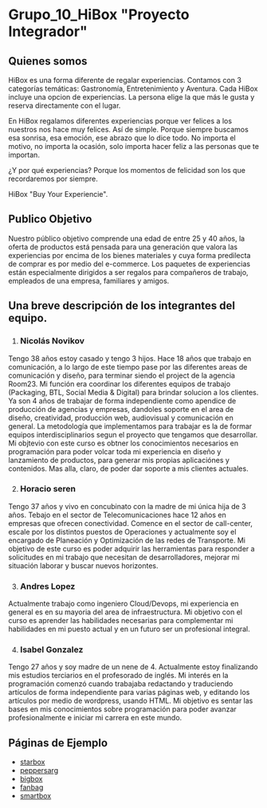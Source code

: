 # Grupo_10_HiBox "Proyecto Integrador"

## Quienes somos
HiBox es una forma diferente de regalar experiencias.
Contamos con 3 categorías temáticas: Gastronomía, Entretenimiento y Aventura.
Cada HiBox incluye una opcion de experiencias. La persona elige la que más le gusta y reserva directamente con el lugar.

En HiBox regalamos diferentes experiencias porque ver felices a los nuestros nos hace muy felices. Así de simple.
Porque siempre buscamos esa sonrisa, esa emoción, ese abrazo que lo dice todo.
No importa el motivo, no importa la ocasión, solo importa hacer feliz a las personas que te importan.

¿Y por qué experiencias?
Porque los momentos de felicidad son los que recordaremos por siempre.

HiBox "Buy Your Experiencie".

## Publico Objetivo
Nuestro público objetivo comprende una edad de entre 25 y 40 años, la oferta de productos está pensada para una generación que valora las experiencias por encima de los bienes materiales y cuya forma predilecta de comprar es por medio del e-commerce. Los paquetes de experiencias están especialmente dirigidos a ser regalos para compañeros de trabajo, empleados de una empresa, familiares y amigos.

## Una breve descripción de los integrantes del equipo.
1. ### Nicolás Novikov
Tengo 38 años estoy casado y tengo 3 hijos.
Hace 18 años que trabajo en comunicación, a lo largo de este tiempo pase por las diferentes areas de comunicación y diseño, para terminar siendo el project de la agencia Room23. Mi función era coordinar los diferentes equipos de trabajo (Packaging, BTL, Social Media & Digital) para brindar solucion a los clientes.
Ya son 4 años de trabajar de forma independiente como apendice de producción de agencias y empresas, dandoles soporte en el area de diseño, creatividad, producción web, audiovisual y comunicación en general. La metodología que implementamos para trabajar es la de formar equipos interdisciplinarios segun el proyecto que tengamos que desarrollar.
Mi objtevio con este curso es obtner los conocimientos necesarios en programación para poder volcar toda mi experiencia en diseño y lanzamiento de productos, para generar mis propias aplicaciónes y contenidos. Mas alla, claro, de poder dar soporte a mis clientes actuales.

2. ### Horacio seren
Tengo 37 años y vivo en concubinato con la madre de mi única hija de 3 años.
Tebajo en el sector de Telecomunicaciones hace 12 años en empresas que ofrecen conectividad. Comence en el sector de call-center, escale por los distintos puestos de Operaciones y actualmente soy el encargado de Planeación y Optimización de las redes de Transporte.
Mi objetivo de este curso es poder adquirir las herramientas para responder a solicitudes en mi trabajo que necesitan de desarrolladores, mejorar mi situación laborar y buscar nuevos horizontes.

3. ### Andres Lopez
Actualmente trabajo como ingeniero Cloud/Devops, mi experiencia en general es en su mayoria del area de infraestructura. Mi objetivo con el curso es aprender las habilidades necesarias para complementar mi habilidades en mi puesto actual y en un futuro ser un profesional integral.

4. ### Isabel Gonzalez
Tengo 27 años y soy madre de un nene de 4. Actualmente estoy finalizando mis estudios terciarios en el profesorado de inglés. Mi interés en la programación comenzó cuando trabajaba redactando y traduciendo artículos de forma independiente para varias páginas web, y editando los artículos por medio de wordpress, usando HTML. Mi objetivo es sentar las bases en mis conocimientos sobre programación para poder avanzar profesionalmente e iniciar mi carrera en este mundo.

## Páginas de Ejemplo
- [starbox](https://starbox.co/)
- [peppersarg](https://www.peppersarg.com/)
- [bigbox](https://www.bigbox.com.ar/)
- [fanbag](https://fanbag.com.ar/)
- [smartbox](https://www.smartbox.com/es/)

